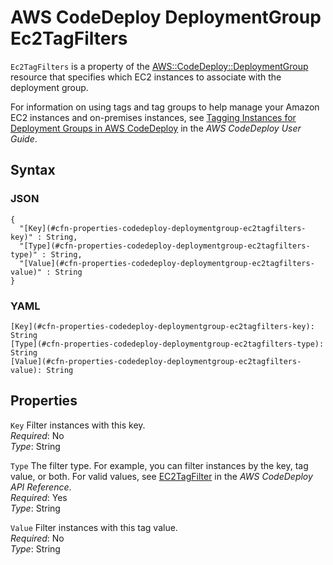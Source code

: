 # AWS CodeDeploy DeploymentGroup Ec2TagFilters<a name="aws-properties-codedeploy-deploymentgroup-ec2tagfilters"></a>

`Ec2TagFilters` is a property of the [AWS::CodeDeploy::DeploymentGroup](aws-resource-codedeploy-deploymentgroup.md) resource that specifies which EC2 instances to associate with the deployment group\.

For information on using tags and tag groups to help manage your Amazon EC2 instances and on\-premises instances, see [Tagging Instances for Deployment Groups in AWS CodeDeploy](https://docs.aws.amazon.com/codedeploy/latest/userguide/instances-tagging.html) in the *AWS CodeDeploy User Guide*\.

## Syntax<a name="w4ab1c21c10c72c21c33b7"></a>

### JSON<a name="aws-properties-codedeploy-deploymentgroup-ec2tagfilters-syntax.json"></a>

```
{
  "[Key](#cfn-properties-codedeploy-deploymentgroup-ec2tagfilters-key)" : String,
  "[Type](#cfn-properties-codedeploy-deploymentgroup-ec2tagfilters-type)" : String,
  "[Value](#cfn-properties-codedeploy-deploymentgroup-ec2tagfilters-value)" : String
}
```

### YAML<a name="aws-properties-codedeploy-deploymentgroup-ec2tagfilters-syntax.yaml"></a>

```
[Key](#cfn-properties-codedeploy-deploymentgroup-ec2tagfilters-key): String
[Type](#cfn-properties-codedeploy-deploymentgroup-ec2tagfilters-type): String
[Value](#cfn-properties-codedeploy-deploymentgroup-ec2tagfilters-value): String
```

## Properties<a name="w4ab1c21c10c72c21c33b9"></a>

`Key`  <a name="cfn-properties-codedeploy-deploymentgroup-ec2tagfilters-key"></a>
Filter instances with this key\.  
*Required*: No  
*Type*: String

`Type`  <a name="cfn-properties-codedeploy-deploymentgroup-ec2tagfilters-type"></a>
The filter type\. For example, you can filter instances by the key, tag value, or both\. For valid values, see [EC2TagFilter](https://docs.aws.amazon.com/codedeploy/latest/APIReference/API_EC2TagFilter.html) in the *AWS CodeDeploy API Reference*\.  
*Required*: Yes  
*Type*: String

`Value`  <a name="cfn-properties-codedeploy-deploymentgroup-ec2tagfilters-value"></a>
Filter instances with this tag value\.  
*Required*: No  
*Type*: String